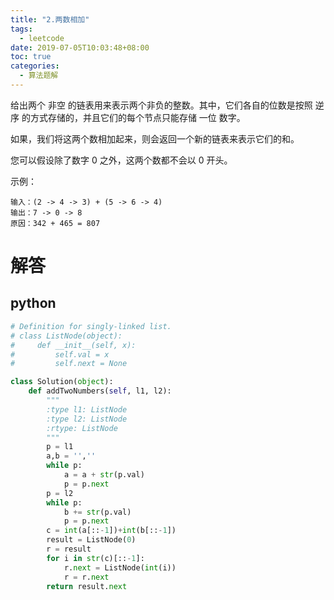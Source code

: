 ```yaml
---
title: "2.两数相加"
tags:
  - leetcode
date: 2019-07-05T10:03:48+08:00
toc: true
categories:
  - 算法题解
---
```




给出两个 非空 的链表用来表示两个非负的整数。其中，它们各自的位数是按照 逆序 的方式存储的，并且它们的每个节点只能存储 一位 数字。

如果，我们将这两个数相加起来，则会返回一个新的链表来表示它们的和。

您可以假设除了数字 0 之外，这两个数都不会以 0 开头。
<!--more-->

示例：

```
输入：(2 -> 4 -> 3) + (5 -> 6 -> 4)
输出：7 -> 0 -> 8
原因：342 + 465 = 807
```

# 解答

## python

```python
# Definition for singly-linked list.
# class ListNode(object):
#     def __init__(self, x):
#         self.val = x
#         self.next = None

class Solution(object):
    def addTwoNumbers(self, l1, l2):
        """
        :type l1: ListNode
        :type l2: ListNode
        :rtype: ListNode
        """
        p = l1
        a,b = '',''
        while p:
            a = a + str(p.val)
            p = p.next
        p = l2
        while p:
            b += str(p.val)
            p = p.next
        c = int(a[::-1])+int(b[::-1])
        result = ListNode(0)
        r = result
        for i in str(c)[::-1]:
            r.next = ListNode(int(i))
            r = r.next
        return result.next
```

